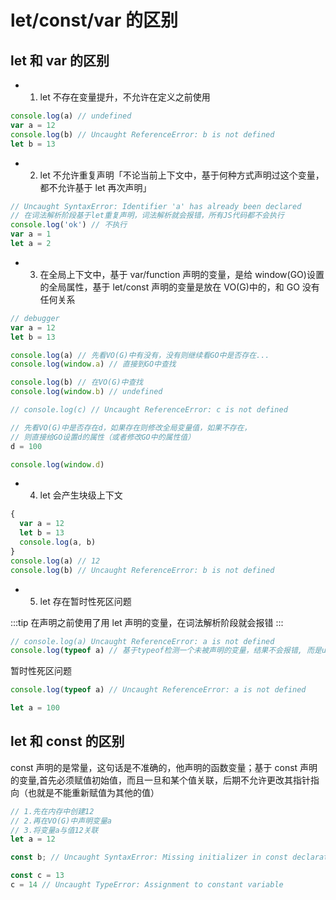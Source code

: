 # let/const/var 的区别

## let 和 var 的区别

- 1. let 不存在变量提升，不允许在定义之前使用

```js
console.log(a) // undefined
var a = 12
console.log(b) // Uncaught ReferenceError: b is not defined
let b = 13
```

- 2. let 不允许重复声明「不论当前上下文中，基于何种方式声明过这个变量，都不允许基于 let 再次声明」

```js
// Uncaught SyntaxError: Identifier 'a' has already been declared
// 在词法解析阶段基于let重复声明，词法解析就会报错，所有JS代码都不会执行
console.log('ok') // 不执行
var a = 1
let a = 2
```

- 3. 在全局上下文中，基于 var/function 声明的变量，是给 window(GO)设置的全局属性，基于 let/const 声明的变量是放在 VO(G)中的，和 GO 没有任何关系

```js
// debugger
var a = 12
let b = 13

console.log(a) // 先看VO(G)中有没有，没有则继续看GO中是否存在...
console.log(window.a) // 直接到GO中查找

console.log(b) // 在VO(G)中查找
console.log(window.b) // undefined

// console.log(c) // Uncaught ReferenceError: c is not defined

// 先看VO(G)中是否存在d，如果存在则修改全局变量值，如果不存在，
// 则直接给GO设置d的属性（或者修改GO中的属性值）
d = 100

console.log(window.d)
```

- 4. let 会产生块级上下文

```js
{
  var a = 12
  let b = 13
  console.log(a, b)
}
console.log(a) // 12
console.log(b) // Uncaught ReferenceError: b is not defined
```

- 5. let 存在暂时性死区问题

:::tip
在声明之前使用了用 let 声明的变量，在词法解析阶段就会报错
:::

```js
// console.log(a) Uncaught ReferenceError: a is not defined
console.log(typeof a) // 基于typeof检测一个未被声明的变量，结果不会报错, 而是undefined
```

暂时性死区问题

```js
console.log(typeof a) // Uncaught ReferenceError: a is not defined

let a = 100
```

## let 和 const 的区别

const 声明的是常量，这句话是不准确的，他声明的函数变量；基于 const 声明的变量,首先必须赋值初始值，而且一旦和某个值关联，后期不允许更改其指针指向（也就是不能重新赋值为其他的值）

```js
// 1.先在内存中创建12
// 2.再在VO(G)中声明变量a
// 3.将变量a与值12关联
let a = 12

const b; // Uncaught SyntaxError: Missing initializer in const declaration

const c = 13
c = 14 // Uncaught TypeError: Assignment to constant variable
```
